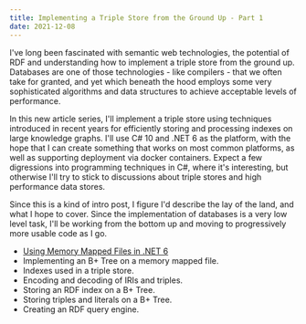 ```yaml
---
title: Implementing a Triple Store from the Ground Up - Part 1
date: 2021-12-08
---
```


I've long been fascinated with semantic web technologies, the potential of RDF
and understanding how to implement a triple store from the ground up.
Databases are one of those technologies - like compilers - that we often
take for granted, and yet which beneath the hood employs some very sophisticated
algorithms and data structures to achieve acceptable levels of performance.

In this new article series, I'll implement a triple store using techniques
introduced in recent years for efficiently storing and processing indexes on
large knowledge graphs.  I'll use C# 10 and .NET 6 as the platform, with the hope
that I can create something that works on most common platforms, as well as
supporting deployment via docker containers.  Expect a few digressions into
programming techniques in C#, where it's interesting, but otherwise I'll try to
stick to discussions about triple stores and high performance data stores.

Since this is a kind of intro post, I figure I'd describe the lay of the land,
and what I hope to cover.  Since the implementation of databases is a very low
level task, I'll be working from the bottom up and moving to progressively more
usable code as I go.

* [Using Memory Mapped Files in .NET 6](posts/2021-12-08-triple-store-2-memory-mapped-files.html)
* Implementing an B+ Tree on a memory mapped file.
* Indexes used in a triple store.
* Encoding and decoding of IRIs and triples.
* Storing an RDF index on a B+ Tree.
* Storing triples and literals on a B+ Tree.
* Creating an RDF query engine.
